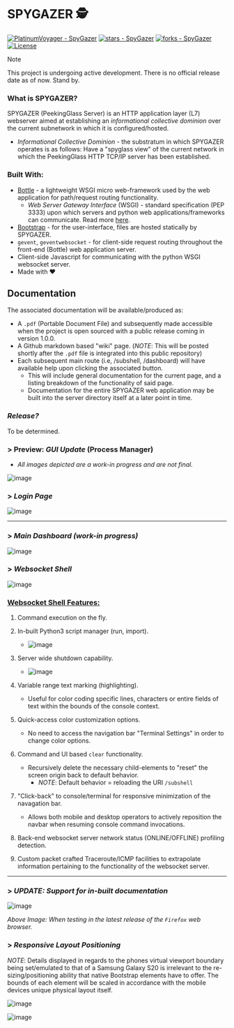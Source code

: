 # SPYGAZER 🕵️

[![PlatinumVoyager - SpyGazer](https://img.shields.io/static/v1?label=PlatinumVoyager&message=SpyGazer&color=blue&logo=github)](https://github.com/PlatinumVoyager/SpyGazer "Go to GitHub repo")
[![stars - SpyGazer](https://img.shields.io/github/stars/PlatinumVoyager/SpyGazer?style=social)](https://github.com/PlatinumVoyager/SpyGazer)
[![forks - SpyGazer](https://img.shields.io/github/forks/PlatinumVoyager/SpyGazer?style=social)](https://github.com/PlatinumVoyager/SpyGazer)
[![License](https://img.shields.io/badge/License-The_Unlicense-blue)](https://github.com/PlatinumVoyager/SpyGazer/blob/main/LICENSE)

> [!NOTE]
> This project is undergoing active development. There is no official release date as of now. Stand by.

### What is SPYGAZER?

SPYGAZER (PeekingGlass Server) is an HTTP application layer (L7) webserver aimed at establishing an *informational collective dominion* over the current subnetwork in which it is configured/hosted.
* *Informational Collective Dominion* - the substratum in which SPYGAZER operates is as follows: Have a "spyglass view" of the current network in which the PeekingGlass HTTP TCP/IP server has been established.

### Built With:
* [Bottle](https://bottlepy.org/docs/dev/) - a lightweight WSGI micro web-framework used by the web application for path/request routing functionality.
    * *Web Server Gateway Interface* (WSGI) - standard specification (PEP 3333) upon which servers and python web applications/frameworks can communicate. Read more [here](https://peps.python.org/pep-3333/).
* [Bootstrap](https://getbootstrap.com/docs/5.3/getting-started/introduction/) - for the user-interface, files are hosted statically by SPYGAZER.
* `gevent`, `geventwebsocket` - for client-side request routing throughout the front-end (Bottle) web application server.
* Client-side Javascript for communicating with the python WSGI websocket server.
* Made with ❤️

## Documentation
The associated documentation will be available/produced as:
   * A `.pdf` (Portable Document File) and subsequently made accessible when the project is open sourced with a public release coming in version 1.0.0.
   * A Github markdown based "wiki" page. (*NOTE*: This will be posted shortly after the `.pdf` file is integrated into this public repository)
   * Each subsequent main route (i.e, /subshell, /dashboard) will have available help upon clicking the associated button.
      * This will include general documentation for the current page, and a listing breakdown of the functionality of said page.
      * Documentation for the entire SPYGAZER web application may be built into the server directory itself at a later point in time.

### *Release?* 
To be determined.

### > Preview: *GUI Update* (Process Manager)
* *All images depicted are a work-in progress and are not final.*
  
![image](https://github.com/user-attachments/assets/916ed5ac-c2cb-47d0-b117-9ee91b8bd707)

### > *Login Page*
![image](https://github.com/user-attachments/assets/2b353f92-04e2-4b08-9ffd-1c18919898e8)
<hr>

### > *Main Dashboard (work-in progress)*
![image](https://github.com/user-attachments/assets/9660e330-867a-483f-ac33-1e06bd79761f)

### > *Websocket Shell*
![image](https://github.com/user-attachments/assets/3011dc6e-1d3b-4737-a063-6586e38259ee)

<h3><u>Websocket Shell Features:</u></h3>

1. Command execution on the fly.
1. In-built Python3 script manager (run, import).
   * ![image](https://github.com/user-attachments/assets/d0f3ae32-01b7-46ef-8b6a-d60262cf6ee5)
    
1. Server wide shutdown capability.
   * ![image](https://github.com/user-attachments/assets/787512cf-6b2f-4e9e-bb83-a08186c85d09)
1. Variable range text marking (highlighting).
   * Useful for color coding specific lines, characters or entire fields of text within the bounds of the console context.
1. Quick-access color customization options.
   * No need to access the navigation bar "Terminal Settings" in order to change color options. 
1. Command and UI based `clear` functionality.
   * Recursively delete the necessary child-elements to "reset" the screen origin back to default behavior.
      * *NOTE*: Default behavior = reloading the URI `/subshell`  
1. "Click-back" to console/terminal for responsive minimization of the navagation bar.
   * Allows both mobile and desktop operators to actively reposition the navbar when resuming console command invocations.
1. Back-end websocket server network status (ONLINE/OFFLINE) profiling detection.
1. Custom packet crafted Traceroute/ICMP facilities to extrapolate information pertaining to the functionality of the websocket server.

<hr>

### > *UPDATE: Support for in-built documentation*

![image](https://github.com/user-attachments/assets/a2b1d3a9-d683-4fd9-b61f-fa7e165064cc)

*Above Image: When testing in the latest release of the `Firefox` web browser.*

### > *Responsive Layout Positioning*
*NOTE*: Details displayed in regards to the phones virtual viewport boundary being set/emulated to that of a Samsung Galaxy S20 is irrelevant to the re-sizing/positioning ability that native Bootstrap elements have to offer. The bounds of each element will be scaled in accordance with the mobile devices unique physical layout itself.

![image](https://github.com/user-attachments/assets/f116f4a4-c53c-4538-8ebb-e7c645efd232)

![image](https://github.com/user-attachments/assets/37a13260-8a9d-41cc-9d8c-8a8a78baadfe)
